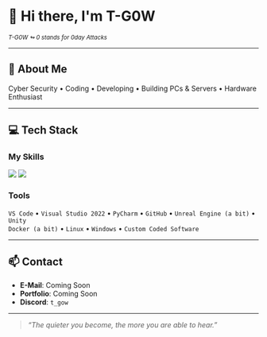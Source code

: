 # 👋 Hi there, I'm T-G0W  
<sub><i> T-G0W ↬ 0 stands for 0day Attacks</i></sub>

---

## 🧠 About Me

Cyber Security • Coding • Developing • Building PCs & Servers • Hardware Enthusiast

---

## 💻 Tech Stack

### My Skills  

<p align="left">
  <img src="https://skillicons.dev/icons?i=python,html,css,js,cpp,php" />
  <img src="https://custom-icon-badges.demolab.com/badge/DuckyScript-blue?style=flat&logo=terminal" />
</p>

### Tools  

`VS Code` • `Visual Studio 2022` • `PyCharm` • `GitHub` • `Unreal Engine (a bit)` • `Unity`  
`Docker (a bit)` • `Linux` • `Windows` • `Custom Coded Software`

---

## 📫 Contact

- **E-Mail**: Coming Soon  
- **Portfolio**: Coming Soon  
- **Discord**: `t_gow`

---

> _“The quieter you become, the more you are able to hear.”_
